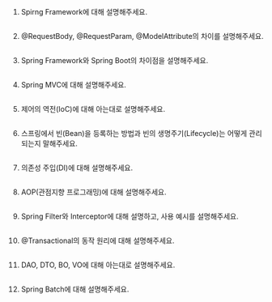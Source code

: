 1. Spirng Framework에 대해 설명해주세요.
    ```
    
    ```
    
2. @RequestBody, @RequestParam, @ModelAttribute의 차이를 설명해주세요.
    ```
    
    ```
    
3. Spring Framework와 Spring Boot의 차이점을 설명해주세요.
    ```
    
    ```
4. Spring MVC에 대해 설명해주세요.
    ```
    
    ```
5. 제어의 역전(IoC)에 대해 아는대로 설명해주세요.
    ```
    
    ```
6. 스프링에서 빈(Bean)을 등록하는 방법과 빈의 생명주기(Lifecycle)는 어떻게 관리 되는지 말해주세요.
    ```
    
    ```
7. 의존성 주입(DI)에 대해 설명해주세요.
    ```
    
    ```
8. AOP(관점지향 프로그래밍)에 대해 설명해주세요.
    ```
    
    ```
9. Spring Filter와 Interceptor에 대해 설명하고, 사용 예시를 설명해주세요.
    ```
    
    ```
10. @Transactional의 동작 원리에 대해 설명해주세요.
    ```
    
    ```
11. DAO, DTO, BO, VO에 대해 아는대로 설명해주세요.
    ```
    
    ```
12. Spring Batch에 대해 설명해주세요.
    ```
    
    ```